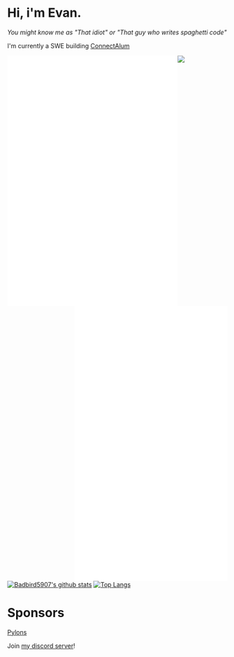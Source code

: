 # Hi, i'm Evan.
*You might know me as "That idiot" or "That guy who writes spaghetti code"*

I'm currently a SWE building [ConnectAlum](https://connectalum.com/)

[<img align="left" width="390" src="https://raw.githubusercontent.com/Badbird5907/Badbird5907/master/github-metrics.svg">](#)
[<img align="right" width="350" src="https://raw.githubusercontent.com/Badbird5907/Badbird5907/master/general_2.svg">](#)

![](https://komarev.com/ghpvc/?username=Badbird5907)
[![Badbird5907's github stats](https://github-readme-stats-vyhs.vercel.app/api?username=Badbird5907&theme=radical&count_private=true)](https://github.com/anuraghazra/github-readme-stats)
[![Top Langs](https://github-readme-stats-vyhs.vercel.app/api/top-langs/?username=Badbird5907&layout=compact&theme=radical&hide=html,css&exclude_repo=AetheriaDiscord,mcp_1.12.2)](https://github.com/anuraghazra/github-readme-stats)


# Sponsors
[Pylons](https://github.com/ngedwards998)

Join [my discord server](https://discord.badbird.dev/)!
